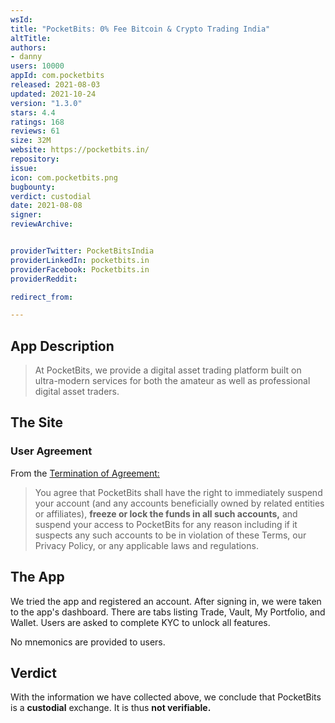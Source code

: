 ```yaml
---
wsId: 
title: "PocketBits: 0% Fee Bitcoin & Crypto Trading India"
altTitle: 
authors:
- danny
users: 10000
appId: com.pocketbits
released: 2021-08-03
updated: 2021-10-24
version: "1.3.0"
stars: 4.4
ratings: 168
reviews: 61
size: 32M
website: https://pocketbits.in/
repository: 
issue: 
icon: com.pocketbits.png
bugbounty: 
verdict: custodial
date: 2021-08-08
signer: 
reviewArchive:


providerTwitter: PocketBitsIndia
providerLinkedIn: pocketbits.in
providerFacebook: Pocketbits.in
providerReddit: 

redirect_from:

---
```



## App Description

> At PocketBits, we provide a digital asset trading platform built on ultra-modern services for both the amateur as well as professional digital asset traders.

## The Site

### User Agreement

From the [Termination of Agreement:](https://pocketbits.in/tandc)

> You agree that PocketBits shall have the right to immediately suspend your account (and any accounts beneficially owned by related entities or affiliates), **freeze or lock the funds in all such accounts,** and suspend your access to PocketBits for any reason including if it suspects any such accounts to be in violation of these Terms, our Privacy Policy, or any applicable laws and regulations.

## The App

We tried the app and registered an account. After signing in, we were taken to the app's dashboard. There are tabs listing Trade, Vault, My Portfolio, and Wallet. Users are asked to complete KYC to unlock all features. 

No mnemonics are provided to users.

## Verdict

With the information we have collected above, we conclude that PocketBits is a **custodial** exchange. It is thus **not verifiable.**
